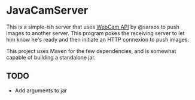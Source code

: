 # JavaCamServer
This is a simple-ish server that uses [WebCam API](https://github.com/sarxos/webcam-capture) by @sarxos to push images to another server. This program pokes the receiving server to let him know he's ready and then initiate an HTTP connexion to push images.

This project uses Maven for the few dependencies, and is somewhat capable of building a standalone jar.

## TODO
- Add arguments to jar
